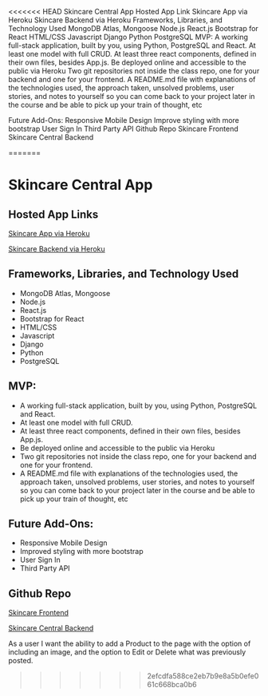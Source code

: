 <<<<<<< HEAD
Skincare Central App
Hosted App Link
Skincare App via Heroku
Skincare Backend via Heroku
Frameworks, Libraries, and Technology Used
MongoDB Atlas, Mongoose
Node.js
React.js
Bootstrap for React
HTML/CSS
Javascript
Django
Python
PostgreSQL
MVP:
A working full-stack application, built by you, using Python, PostgreSQL and React.
At least one model with full CRUD.
At least three react components, defined in their own files, besides App.js.
Be deployed online and accessible to the public via Heroku
Two git repositories not inside the class repo, one for your backend and one for your frontend.
A README.md file with explanations of the technologies used, the approach taken, unsolved problems, user stories, and notes to yourself so you can come back to your project later in the course and be able to pick up your train of thought, etc
 
Future Add-Ons:
Responsive Mobile Design
Improve styling with more bootstrap
User Sign In
Third Party API
Github Repo
Skincare Frontend
Skincare Central Backend

=======
# Skincare Central App
## Hosted App Links

[Skincare App via Heroku](https://skincare-central.herokuapp.com/)

[Skincare Backend via Heroku](https://polar-oasis-46988.herokuapp.com/api/contacts)

## Frameworks, Libraries, and Technology Used
- MongoDB Atlas, Mongoose
- Node.js
- React.js
- Bootstrap for React
- HTML/CSS
- Javascript
- Django
- Python
- PostgreSQL

## MVP:
- A working full-stack application, built by you, using Python, PostgreSQL and React.
- At least one model with full CRUD.
- At least three react components, defined in their own files, besides App.js.
- Be deployed online and accessible to the public via Heroku
- Two git repositories not inside the class repo, one for your backend and one for your frontend.
- A README.md file with explanations of the technologies used, the approach taken, unsolved problems, user stories, and notes to yourself so you can come back to your project later in the course and be able to pick up your train of thought, etc
 
## Future Add-Ons:
- Responsive Mobile Design
- Improved styling with more bootstrap
- User Sign In
- Third Party API

## Github Repo
[Skincare Frontend](https://github.com/aliciasilverio/Skincare-Central)

[Skincare Central Backend](https://github.com/aliciasilverio/Skincare-Central-backend)

As a user I want the ability to add a Product to the page with the option of including an image, and the option to Edit or Delete what was previously posted.
>>>>>>> 2efcdfa588ce2eb7b9e8a5b0efe061c668bca0b6
